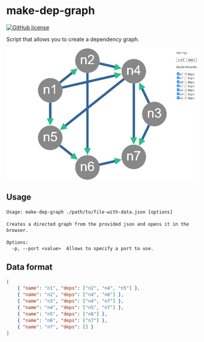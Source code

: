 # make-dep-graph

[![GitHub license](https://img.shields.io/github/license/harlamenko/make-dep-graph)](https://github.com/harlamenko/make-dep-graph/blob/main/LICENSE)

Script that allows you to create a dependency graph.

![alt text](./result.png)

## Usage

```
Usage: make-dep-graph ./path/to/file-with-data.json [options]

Creates a directed graph from the provided json and opens it in the browser.

Options:
  -p, --port <value>  Allows to specify a port to use.
```

## Data format

```json
[
	{ "name": "n1", "deps": ["n2", "n4", "n5"] },
	{ "name": "n2", "deps": ["n4", "n6"] },
	{ "name": "n3", "deps": ["n4", "n7"] },
	{ "name": "n4", "deps": ["n5", "n7"] },
	{ "name": "n5", "deps": ["n6"] },
	{ "name": "n6", "deps": ["n7"] },
	{ "name": "n7", "deps": [] }
]
```

